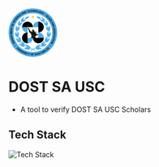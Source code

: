 <img src="./public/logo.png" alt="logo" width="96">

# DOST SA USC

- A tool to verify DOST SA USC Scholars

## Tech Stack

![Tech Stack](https://skills-icons.vercel.app/api/icons?i=nextjs,ts,tailwind,shadcnui)

